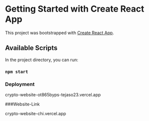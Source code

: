 # Getting Started with Create React App

This project was bootstrapped with [Create React App](https://github.com/facebook/create-react-app).

## Available Scripts

In the project directory, you can run:

### `npm start`


### Deployment

crypto-website-ot865byps-tejaso23.vercel.app

###Website-Link

crypto-website-chi.vercel.app

